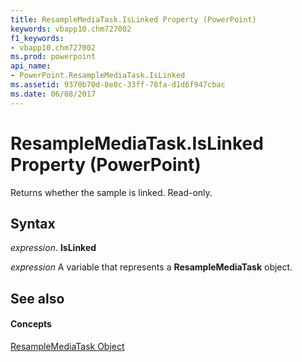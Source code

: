 ```yaml
---
title: ResampleMediaTask.IsLinked Property (PowerPoint)
keywords: vbapp10.chm727002
f1_keywords:
- vbapp10.chm727002
ms.prod: powerpoint
api_name:
- PowerPoint.ResampleMediaTask.IsLinked
ms.assetid: 9370b70d-8e0c-33ff-78fa-d1d6f947cbac
ms.date: 06/08/2017
---
```



# ResampleMediaTask.IsLinked Property (PowerPoint)

Returns whether the sample is linked. Read-only.


## Syntax

 _expression_. **IsLinked**

 _expression_ A variable that represents a **ResampleMediaTask** object.


## See also


#### Concepts


[ResampleMediaTask Object](resamplemediatask-object-powerpoint.md)

